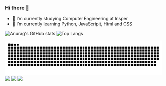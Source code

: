 ### Hi there 👋

- 🔭 I’m currently studying Computer Engineering at Insper
- 🌱 I’m currently learning Python, JavaScripit, Html and CSS

 ![Anurag's GitHub stats](https://github-readme-stats.vercel.app/api?username=victorfariasoares&show_icons=true&theme=algolia)
![Top Langs](https://github-readme-stats.vercel.app/api/top-langs/?username=victorfariasoares&layout=compact)

<picture>
  <source media="(prefers-color-scheme: dark)" srcset="https://raw.githubusercontent.com/victorfariasoares/victorfariasoares/output/github-contribution-grid-snake-dark.svg">
  <source media="(prefers-color-scheme: light)" srcset="https://raw.githubusercontent.com/victorfariasoares/victorfariasoares/output/github-contribution-grid-snake.svg">
  <img alt="github contribution grid snake animation" src="https://raw.githubusercontent.com/victorfariasoares/victorfariasoares/output/github-contribution-grid-snake.svg">
</picture>

<div> 
  <a href="https://instagram.com/victor_soaresf" target="_blank"><img src="https://img.shields.io/badge/-Instagram-%23E4405F?style=for-the-badge&logo=instagram&logoColor=white" target="_blank"></a>
  <a href = "mailto:victorfariasoares@icloud.com"><img src="https://img.shields.io/badge/-Gmail-%23333?style=for-the-badge&logo=gmail&logoColor=white" target="_blank"></a>
  <a href="https://www.linkedin.com/in/victor-faria-soares-4b375720a" target="_blank"><img src="https://img.shields.io/badge/-LinkedIn-%230077B5?style=for-the-badge&logo=linkedin&logoColor=white" target="_blank"></a>  
</div>

<!--
ADD:
&include_all_commits=true
**victorfariasoares/victorfariasoares** is a ✨ _special_ ✨ repository because its `README.md` (this file) appears on your GitHub profile.

Here are some ideas to get you started:

- 🔭 I’m currently working on ...
- 🌱 I’m currently learning ...
- 👯 I’m looking to collaborate on ...
- 🤔 I’m looking for help with ...
- 💬 Ask me about ...
- 📫 How to reach me: ...
- 😄 Pronouns: ...
- ⚡ Fun fact: ...
-->
